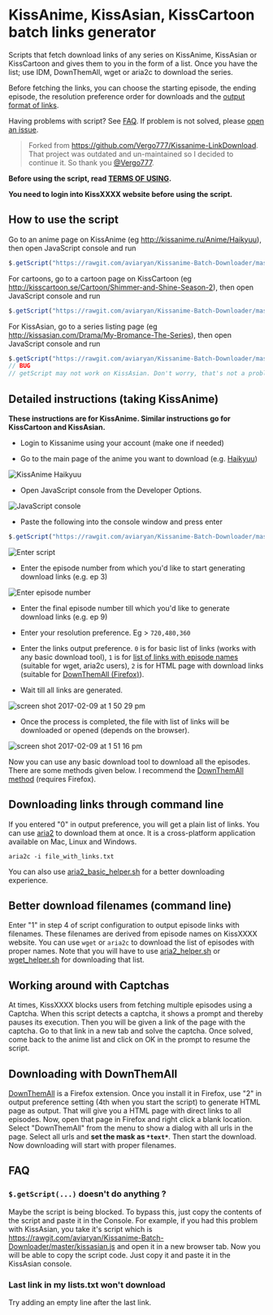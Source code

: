 # KissAnime, KissAsian, KissCartoon batch links generator

Scripts that fetch download links of any series on KissAnime, KissAsian or KissCartoon and gives them to you in the form of a list. 
Once you have the list; use IDM, DownThemAll, wget or aria2c to download the series.

Before fetching the links, you can choose the starting episode, the ending episode, the resolution preference order for downloads and the [output format of links](#opf). 

Having problems with script? See [FAQ](#faq). 
If problem is not solved, please [open an issue](https://github.com/aviaryan/Kissanime-Batch-Downloader/issues/new).

> Forked from https://github.com/Vergo777/Kissanime-LinkDownload. That project was outdated and un-maintained so I decided to continue it. So thank you [@Vergo777](https://github.com/Vergo777).

**Before using the script, read [TERMS OF USING](TERMS-OF-USING.md).**

**You need to login into KissXXXX website before using the script.**



## How to use the script 

Go to an anime page on KissAnime (eg http://kissanime.ru/Anime/Haikyuu), then open JavaScript console and run 

```js
$.getScript("https://rawgit.com/aviaryan/Kissanime-Batch-Downloader/master/kissanime.js")
```

For cartoons, go to a cartoon page on KissCartoon (eg http://kisscartoon.se/Cartoon/Shimmer-and-Shine-Season-2), then open JavaScript console and run

```js
$.getScript("https://rawgit.com/aviaryan/Kissanime-Batch-Downloader/master/kisscartoon.js")
```

For KissAsian, go to a series listing page (eg http://kissasian.com/Drama/My-Bromance-The-Series), then open JavaScript console and run

```js
$.getScript("https://rawgit.com/aviaryan/Kissanime-Batch-Downloader/master/kissasian.js")
// BUG
// getScript may not work on KissAsian. Don't worry, that's not a problem. You will have to manually copy the code. See FAQ below.
```



## Detailed instructions (taking KissAnime)

**These instructions are for KissAnime. Similar instructions go for KissCartoon and KissAsian.**


* Login to Kissanime using your account (make one if needed) 

* Go to the main page of the anime you want to download (e.g. [Haikyuu](http://kissanime.ru/Anime/Haikyuu)) 

![KissAnime Haikyuu](https://cloud.githubusercontent.com/assets/4047597/22774534/913bebf2-eecd-11e6-9e30-24e6f9c47481.jpg)

* Open JavaScript console from the Developer Options.

![JavaScript console](https://cloud.githubusercontent.com/assets/4047597/22774613/f6a56a22-eecd-11e6-9f56-aad2f80e948c.jpg)

* Paste the following into the console window and press enter 

```js
$.getScript("https://rawgit.com/aviaryan/Kissanime-Batch-Downloader/master/kissanime.js")
```

![Enter script](https://cloud.githubusercontent.com/assets/4047597/22774680/34679d1c-eece-11e6-9ebc-52d7c8dc66d8.jpg)

* Enter the episode number from which you'd like to start generating download links (e.g. ep 3)  

![Enter episode number](https://cloud.githubusercontent.com/assets/4047597/22774759/8e3e9b42-eece-11e6-99e0-7944f6d8a754.jpg)

* Enter the final episode number till which you'd like to generate download links (e.g. ep 9)  

* Enter your resolution preference. Eg > `720,480,360`

<a name="opf"></a>
* Enter the links output preference. `0` is for basic list of links (works with any basic download tool), `1` is for [list of links with episode names](#bdf) (suitable for wget, aria2c users), `2` is for HTML page with download links (suitable for [DownThemAll (Firefox)](#dta)). 

* Wait till all links are generated.

![screen shot 2017-02-09 at 1 50 29 pm](https://cloud.githubusercontent.com/assets/4047597/22774908/4674300a-eecf-11e6-8ec7-02124461fb00.jpg)

* Once the process is completed, the file with list of links will be downloaded or opened (depends on the browser).

![screen shot 2017-02-09 at 1 51 16 pm](https://cloud.githubusercontent.com/assets/4047597/22774909/472f4034-eecf-11e6-8cbc-26e935bcca47.jpg)

Now you can use any basic download tool to download all the episodes. There are some methods given below. I recommend the [DownThemAll method](#dta) (requires Firefox).


## Downloading links through command line

If you entered "0" in output preference, you will get a plain list of links.
You can use [aria2](https://aria2.github.io) to download them at once. It is a cross-platform application available on Mac, Linux and Windows.

```
aria2c -i file_with_links.txt
```

You can also use [aria2_basic_helper.sh](helpers/aria2_basic_helper.sh) for a better downloading experience.


<a name="bdf"></a>
## Better download filenames (command line)

Enter "1" in step 4 of script configuration to output episode links with filenames. These filenames are derived from episode names on KissXXXX website. 
You can use `wget` or `aria2c` to download the list of episodes with proper names. 
Note that you will have to use [aria2_helper.sh](helpers/aria2_helper.sh) or [wget_helper.sh](helpers/wget_helper.sh) for downloading that list.


## Working around with Captchas

At times, KissXXXX blocks users from fetching multiple episodes using a Captcha. 
When this script detects a captcha, it shows a prompt and thereby pauses its execution.
Then you will be given a link of the page with the captcha.
Go to that link in a new tab and solve the captcha. 
Once solved, come back to the anime list and click on OK in the prompt to resume the script.


<a name="dta"></a>
## Downloading with DownThemAll

[DownThemAll](https://addons.mozilla.org/en-US/firefox/addon/downthemall/) is a Firefox extension. 
Once you install it in Firefox, use "2" in output preference setting (4th when you start the script) to generate HTML page as output. 
That will give you a HTML page with direct links to all episodes. Now, open that page in Firefox and right click a blank location. 
Select "DownThemAll" from the menu to show a dialog with all urls in the page. Select all urls and **set the mask as `*text*`**. 
Then start the download. Now downloading will start with proper filenames.


## FAQ

### `$.getScript(...)` doesn't do anything ?

Maybe the script is being blocked. To bypass this, just copy the contents of the script and paste it in the Console. 
For example, if you had this problem with KissAsian, you take it's script which is 
https://rawgit.com/aviaryan/Kissanime-Batch-Downloader/master/kissasian.js
and open it in a new browser tab. Now you will be able to copy the script code. Just copy it and paste it in the KissAsian console. 


### Last link in my lists.txt won't download 

Try adding an empty line after the last link.


